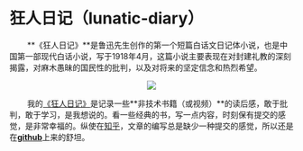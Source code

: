 # 狂人日记（lunatic-diary）

&nbsp;&nbsp;&nbsp;&nbsp;&nbsp;&nbsp;&nbsp;&nbsp;**《狂人日记》**是鲁迅先生创作的第一个短篇白话文日记体小说，也是中国第一部现代白话小说，写于1918年4月，这篇小说主要表现在对封建礼教的深刻揭露，对麻木愚昧的国民性的批判，以及对将来的坚定信念和热烈希望。

<center>
<img src="https://weipeng2k.github.io/lunatic-diary/resources/readme.jpg" />
</center>

&nbsp;&nbsp;&nbsp;&nbsp;&nbsp;&nbsp;&nbsp;&nbsp;我的[《狂人日记》](https://weipeng2k.github.io/hot-wind/)是记录一些**非技术书籍（或视频）**的读后感，敢于批判，敢于学习，是我想说的。看一些经典的书，写一点内容，时刻保有提交的感觉，是非常幸福的。纵使在[知乎](https://www.zhihu.com/people/peng.weip)，文章的编写总是缺少一种提交的感觉，所以还是在[**github**](https://github.com/weipeng2k/lunatic-diary)上来的舒坦。
